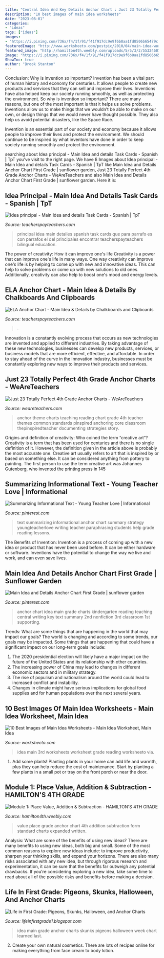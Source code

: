 ```yaml
---
title: "Central Idea And Key Details Anchor Chart : Just 23 Totally Perfect 4th Grade Anchor Charts"
description: "10 best images of main idea worksheets"
date: "2023-08-01"
categories:
- "ideas"
tags: ["ideas"]
images:
- "https://i.pinimg.com/736x/f4/1f/91/f41f917dc9e9f6b8aa1fd8506b65479c.jpg"
featuredImage: "http://www.worksheeto.com/postpic/2010/04/main-idea-worksheet-3rd_108440.png"
featured_image: "http://hamilton4th.weebly.com/uploads/5/5/3/2/55324607/563508_orig.jpg"
image: "https://i.pinimg.com/736x/f4/1f/91/f41f917dc9e9f6b8aa1fd8506b65479c.jpg"
ShowToc: true
author: "Brook Stanton"
---
```



Conclusion: Why is invention so important?
Invention has been a vital part of human history and economy for centuries. It allows people to create new products and services that they can sell and improve their lives. Inventions have also helped keep our society running smoothly, as well as protecting the environment.
So why is invention so important? There are many reasons, but one of the most important is that it helps us solve problems. Inventions allow us to make things that we wouldn’t be able to make on our own, or design things that we would never have thought possible. They also help us avoid potential disasters, like the Space Race.

 Invention is an essential part of our society and economy because it allows people to improve their lives and protect the environment. We should continue to be inspired by what inventors have done in order to keep society running smoothly and protect the environment.

	

		
searching about Idea principal - Main Idea and details Task Cards - Spanish | TpT you've visit to the right page. We have 8 Images about Idea principal - Main Idea and details Task Cards - Spanish | TpT like Main Idea and Details Anchor Chart First Grade | sunflower garden, Just 23 Totally Perfect 4th Grade Anchor Charts - WeAreTeachers and also Main Idea and Details Anchor Chart First Grade | sunflower garden. Here it is:
		
    
## Idea Principal - Main Idea And Details Task Cards - Spanish | TpT

<img loading=lazy src="https://ecdn.teacherspayteachers.com/thumbitem/Idea-principal-y-detalles-Main-Idea-and-details-Spanish-2276099-1500873569/original-2276099-1.jpg" onerror="this.onerror=null;this.src='https://tse1.mm.bing.net/th?id=OIP.j6gLWAWpQ3HjIA6qaQ1wXAAAAA&amp;pid=15.1';" alt="Idea principal - Main Idea and details Task Cards - Spanish | TpT">

_Source: teacherspayteachers.com_

>principal idea main detalles spanish task cards que para parrafo es con parrafos el del principales encontrar teacherspayteachers bilingual education. 

	

The power of creativity: How it can improve one's life
Creativity is a power that can improve one's life in many ways. One way creativity can improve one's life is by helping to come up with new and innovative ideas. This can help to solve problems or come up with new solutions to old ones. Additionally, creativity can also help to boost one's mood and energy levels.

    
## ELA Anchor Chart - Main Idea &amp; Details By Chalkboards And Clipboards

<img loading=lazy src="https://ecdn.teacherspayteachers.com/thumbitem/ELA-Anchor-Chart-Main-Idea-Details-1358007452/original-492653-2.jpg" onerror="this.onerror=null;this.src='https://tse3.mm.bing.net/th?id=OIP.0XX2veK2mBlgtOuIEXfciQAAAA&amp;pid=15.1';" alt="ELA Anchor Chart - Main Idea &amp; Details by Chalkboards and Clipboards">

_Source: teacherspayteachers.com_

>. 

	

Innovation is a constantly evolving process that occurs as new technologies are invented and applied to different industries. By taking advantage of these new technologies, businesses can develop new products, services, or business models that are more efficient, effective, and affordable. In order to stay ahead of the curve in the innovation industry, businesses must be constantly exploring new ways to improve their products and services.

    
## Just 23 Totally Perfect 4th Grade Anchor Charts - WeAreTeachers

<img loading=lazy src="https://s18670.pcdn.co/wp-content/uploads/theme.png" onerror="this.onerror=null;this.src='https://tse4.mm.bing.net/th?id=OIP.xXSn2G9w81LM4JdMK7J_FQAAAA&amp;pid=15.1';" alt="Just 23 Totally Perfect 4th Grade Anchor Charts - WeAreTeachers">

_Source: weareteachers.com_

>anchor theme charts teaching reading chart grade 4th teacher themes common standards pinspired anchoring core classroom thepinspiredteacher documenting strategies story. 

	

Origins and definition of creativity: Who coined the term “creative art”?
Creativity is a term that has been used for centuries and there is no single definition of it. However, the definition given in the article above is probably the most accurate one. Creative art usually refers to art that is inspired by or based on something else. It can be considered anything from pottery to painting. The first person to use the term creative art was Johannes Gutenberg, who invented the printing press in 145
    
## Summarizing Informational Text - Young Teacher Love | Informational

<img loading=lazy src="https://i.pinimg.com/736x/f4/1f/91/f41f917dc9e9f6b8aa1fd8506b65479c.jpg" onerror="this.onerror=null;this.src='https://tse1.mm.bing.net/th?id=OIP.-6C-bY5LRG6AORqmRiDWrAHaLH&amp;pid=15.1';" alt="Summarizing Informational Text - Young Teacher Love | Informational">

_Source: pinterest.com_

>text summarizing informational anchor chart summary strategy youngteacherlove writing teacher paraphrasing students help grade reading lessons. 

	

The Benefits of Invention:
Invention is a process of coming up with a new idea or product that has never been used before. It can be either hardware or software. Inventions have the potential to change the way we live and work, and can even save lives.

    
## Main Idea And Details Anchor Chart First Grade | Sunflower Garden

<img loading=lazy src="https://i.pinimg.com/736x/c9/61/49/c96149e2d034ee710eeb493b082e7db4--main-idea-anchor-chart-first-grade-rd-grade-main-idea.jpg?b=t" onerror="this.onerror=null;this.src='https://tse3.mm.bing.net/th?id=OIP.n5IHzNsxt68-ajs_LN_nOQHaJm&amp;pid=15.1';" alt="Main Idea and Details Anchor Chart First Grade | sunflower garden">

_Source: pinterest.com_

>anchor chart idea main grade charts kindergarten reading teaching central writing key text summary 2nd nonfiction 3rd classroom 1st supporting. 

	

Trends: What are some things that are happening in the world that may impact our goals?
The world is changing and according to some trends, our goals may be impacted. Some things that are happening that could have a significant impact on our long-term goals include:
1. The 2020 presidential election will likely have a major impact on the future of the United States and its relationship with other countries.
2. The increasing power of China may lead to changes in different economic sectors and in military strategy.
3. The rise of populism and nationalism around the world could lead to increased conflict and instability.
4. Changes in climate might have serious implications for global food supplies and for human populations over the next several years.

    
## 10 Best Images Of Main Idea Worksheets - Main Idea Worksheet, Main Idea

<img loading=lazy src="http://www.worksheeto.com/postpic/2010/04/main-idea-worksheet-3rd_108440.png" onerror="this.onerror=null;this.src='https://tse1.mm.bing.net/th?id=OIP.agyeS2Tc6XnaYGUf_1N83AHaJl&amp;pid=15.1';" alt="10 Best Images of Main Idea Worksheets - Main Idea Worksheet, Main Idea">

_Source: worksheeto.com_

>idea main 3rd worksheets worksheet grade reading worksheeto via. 

	

1. Add some plants! Planting plants in your home can add life and warmth, plus they can help reduce the cost of maintenance. Start by planting a few plants in a small pot or tray on the front porch or near the door.

    
## Module 1: Place Value, Addition &amp; Subtraction - HAMILTON&#039;S 4TH GRADE

<img loading=lazy src="http://hamilton4th.weebly.com/uploads/5/5/3/2/55324607/563508_orig.jpg" onerror="this.onerror=null;this.src='https://tse1.mm.bing.net/th?id=OIP.mijUGrP2_AbMaauDqwWcPQHaJ3&amp;pid=15.1';" alt="Module 1: Place Value, Addition &amp; Subtraction - HAMILTON&#039;S 4TH GRADE">

_Source: hamilton4th.weebly.com_

>value place grade anchor chart 4th addition subtraction form standard charts expanded written. 

	

Analysis: What are some of the benefits of using new ideas?
There are many benefits to using new ideas, both big and small. Some of the most common reasons to explore new ideas include: to improve productivity, sharpen your thinking skills, and expand your horizons. There are also many risks associated with any new idea, but through rigorous research and experimentation, it can be sure that the benefits far outweigh any potential drawbacks. If you're considering exploring a new idea, take some time to read about all of the possible risks and benefits before making a decision.

    
## Life In First Grade: Pigeons, Skunks, Halloween, And Anchor Charts

<img loading=lazy src="http://1.bp.blogspot.com/-zauTPPPSPMw/UHClb6H_cpI/AAAAAAAAAfQ/TepkR9laZA4/s1600/IMG_3080.jpg" onerror="this.onerror=null;this.src='https://tse4.mm.bing.net/th?id=OIP.TJbS4eAWXVYD3fO00oo8oQHaJ6&amp;pid=15.1';" alt="Life in First Grade: Pigeons, Skunks, Halloween, and Anchor Charts">

_Source: lifeinfirstgrade1.blogspot.com_

>idea main grade anchor charts skunks pigeons halloween week chart learned last. 

	

2. Create your own natural cosmetics. There are lots of recipes online for making everything from face cream to body lotion.

